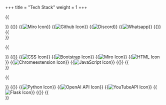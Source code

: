 +++
title = "Tech Stack"
weight = 1
+++

{{<section title="Projektmanagement">}}
{{<gallery>}}
{{<image src="miro.png" alt="Miro Icon" caption="Miro">}}
{{<image src="github.png" alt="Github Icon" caption="Github">}}
{{<image src="discord.png" alt="Discord" caption="Discord">}}
{{<image src="whatsapp.png" alt="Whatsapp" caption="Whatsapp">}}
{{</gallery>}}
{{</section>}}

{{<section title="Design / Styling">}}
{{<gallery>}}
{{<image src="css.png" alt="CSS Icon" caption="CSS">}}
{{<image src="bootstrap.png" alt="Bootstrap Icon" caption="Bootstrap">}}
{{<image src="miro.png" alt="Miro Icon" caption="Miro">}}
{{<image src="html.png" alt="HTML Icon" caption="HTML">}}
{{<image src="chromex.png" alt="Chromeextension Icon" caption="Chromeextension">}}
{{<image src="js.png" alt="JavaScript Icon" caption="JavaScript">}}
{{</gallery>}}
{{</section>}}

{{<section title="Backend">}}
{{<gallery>}}
{{<image src="python.png" alt="Python Icon" caption="Python">}}
{{<image src="openai.png" alt="OpenAI API Icon" caption="OpenAI API">}}
{{<image src="youtube.png" alt="YouTubeAPI Icon" caption="YouTubeAPI">}}
{{<image src="flask.png" alt="Flask Icon" caption="Flask">}}
{{</gallery>}}
{{</section>}}
